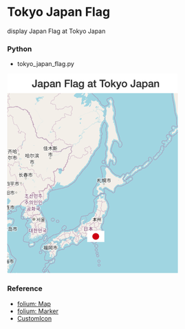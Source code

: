 Tokyo Japan Flag
===============

display Japan Flag at Tokyo Japan

### Python  

- tokyo_japan_flag.py  

![tokyo japan flag](https://github.com/ohwada/World_Countries/blob/main/folium/tokyo_japan_flag/screenshots/tokyo_japan_flag.png)

### Reference

- [folium: Map](https://python-visualization.github.io/folium/modules.html#folium.folium.Map)
- [folium: Marker](https://python-visualization.github.io/folium/modules.html#folium.map.Marker)
- [CustomIcon](https://python-visualization.github.io/folium/modules.html#folium.features.CustomIcon)



